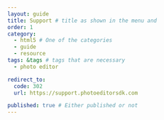 ```yaml
---
layout: guide
title: Support # title as shown in the menu and 
order: 1
category: 
  - html5 # One of the categories
  - guide
  - resource
tags: &tags # tags that are necessary
  - photo editor 

redirect_to: 
  code: 302 
  url: https://support.photoeditorsdk.com

published: true # Either published or not 
---
```




